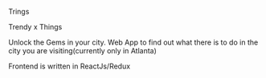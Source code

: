 Trings 

Trendy x Things 

Unlock the Gems in your city. Web App to find out what there is to do in the city you are visiting(currently only in Atlanta) 

Frontend is written in ReactJs/Redux 
